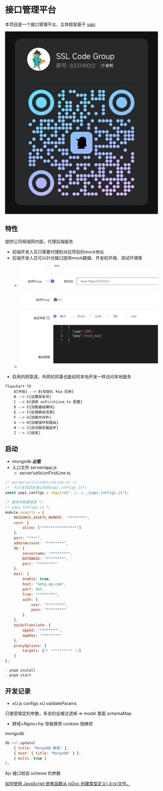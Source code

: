 # 接口管理平台

本项目是一个接口管理平台，主体框架基于 [yapi](https://github.com/YMFE/yapi)

![qq_group](./docs/qq_group.png)

## 特性

提供公司局域网内部，代理后端服务
- 前端开发人员只需要代理到对应项目的mock地址
- 后端开发人员可以针对接口提供mock数据、开发机环境、测试环境等
    - ![代理后端](docs/assets/img/image.png)

    - ![mock数据](docs/assets/img/image-1.png)
- 启用内网穿透，外网的同事也能如同本地开发一样访问本地服务

```mermaid
flowchart TD
    A[开始] --> B{初始化 Koa 应用}
    B --> C{设置版本号}
    C --> D{调用 onFirstLine.ts 配置}
    D --> E{加载基础模块}
    E --> F{处理静态资源}
    F --> G{加载中间件}
    G --> H{加载插件和路由}
    H --> I{启动服务器监听}
    I --> J[结束]
```

## 启动


- mongodb **必要**
- 入口文件 server/app.js
    - server\utils\onFirstLine.ts

```js
/* server\utils\onFirstLine.ts */
/*  引入在项目目录以外的yapi_configs.js*/
const yapi_configs = require("../../../yapi_configs.js");
```

```js
/* 基本的配置信息 */
/* yapi_configs.js */
module.exports = {
	RESOURCE_ASSETS_REMOTE: "********",
	cors: {
		allow: ["****************"]
	},
	port: "****",
	adminAccount: "********",
	db: {
		servername: "********",
		DATABASE: "********",
		port: "********"
	},
	mail: {
		enable: true,
		host: "smtp.qq.com",
		port: 465,
		from: "********",
		auth: {
			user: "********",
			pass: "********"
		}
	},
	baiduTranslate: {
		appId: "********",
		appKey: "********"
	},
	proxyOptions: {
		targets: {/* ********** */}
	}
};
```
    - pnpm install
    - pnpm start

## 开发记录

- xU.js configs
xU.validateParams

只接受限定的参数，多余的会被过滤掉 => model 里面 schemaMap

- 跨域+Nginx+frp 导致携带 cookies 很麻烦

mongodb

```js
db.col.update(
	{ title: "MongoDB 教程" },
	{ $set: { title: "MongoDB" } },
	{ multi: true }
);
```

Ajv 接口校验 scheme 的参数

[如何使用 JavaScript 嵌套函数从 jsDoc 创建类型定义(.d.ts)文件。](https://www.volcengine.com/theme/4203294-R-7-1)
